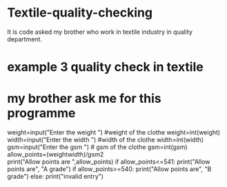 # Textile-quality-checking
It is code asked my brother who work in textile industry in quality department.
# example 3 quality check in textile
# my brother ask me for this programme

weight=input("Enter the weight ") #weight of the clothe
weight=int(weight)
width=input("Enter the width ")  #width of the clothe
width=int(width)
gsm=input("Enter the gsm ")  # gsm of the clothe
gsm=int(gsm)
allow_points=(weight*width)/gsm*2  
print("Allow points are ",allow_points)
if allow_points<=541:
    print("Allow points are", "A grade")
    if allow_points>=540:
        print("Allow points are", "B grade")
else:
            print("invalid entry")
